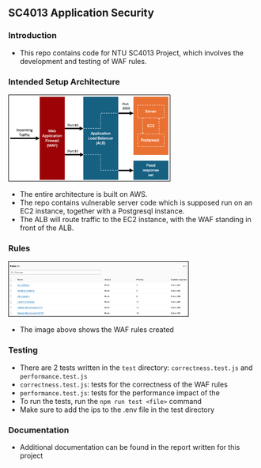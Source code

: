 ## SC4013 Application Security

### Introduction
- This repo contains code for NTU SC4013 Project, which involves the development and testing of WAF rules.

### Intended Setup Architecture
![Alt text](./assets/architecture.png)
- The entire architecture is built on AWS.
- The repo contains vulnerable server code which is supposed run on an EC2 instance, together with a Postgresql instance.
- The ALB will route traffic to the EC2 instance, with the WAF standing in front of the ALB.

### Rules
![Alt text](./assets/rules.png)
- The image above shows the WAF rules created

### Testing
- There are 2 tests written in the `test` directory: `correctness.test.js` and `performance.test.js`
- `correctness.test.js`: tests for the correctness of the WAF rules
- `performance.test.js`: tests for the performance impact of the 
- To run the tests, run the `npm run test <file>` command
- Make sure to add the ips to the .env file in the test directory

### Documentation
- Additional documentation can be found in the report written for this project